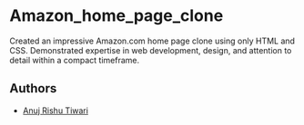 # Amazon_home_page_clone
Created an impressive Amazon.com home page clone using only HTML and CSS. Demonstrated expertise in web development, design, and attention to detail within a compact timeframe.

## Authors

- [Anuj Rishu Tiwari](https://www.linkedin.com/in/anuj-rishu/)

